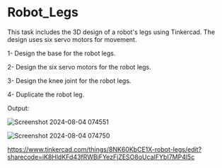 # Robot_Legs

This task includes the 3D design of a robot's legs using Tinkercad. The design uses six servo motors for movement.

1- Design the base for the robot legs.

2- Design the six servo motors for the robot legs.

3- Design the knee joint for the robot legs.

4- Duplicate the robot leg.

Output:

![Screenshot 2024-08-04 074551](https://github.com/user-attachments/assets/b6aa14bb-6395-429f-bfe7-e4fc72000242)

![Screenshot 2024-08-04 074750](https://github.com/user-attachments/assets/4a2298fe-66a4-48fa-9dd3-c63060c06d0e)

https://www.tinkercad.com/things/8NK60KbCE1X-robot-legs/edit?sharecode=iK8HldKFd43fRWBiFYezFjZESO8oUcaIFYbI7MP4l5c
